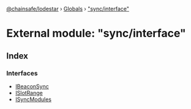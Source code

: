 [@chainsafe/lodestar](../README.md) › [Globals](../globals.md) › ["sync/interface"](_sync_interface_.md)

# External module: "sync/interface"

## Index

### Interfaces

* [IBeaconSync](../interfaces/_sync_interface_.ibeaconsync.md)
* [ISlotRange](../interfaces/_sync_interface_.islotrange.md)
* [ISyncModules](../interfaces/_sync_interface_.isyncmodules.md)
